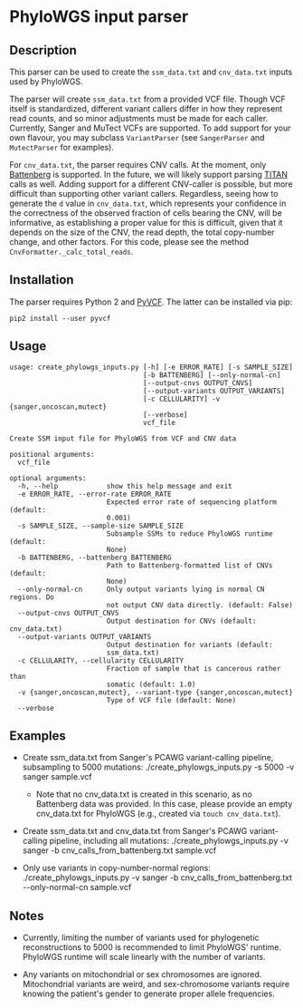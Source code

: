 PhyloWGS input parser
=====================

Description
-----------
This parser can be used to create the `ssm_data.txt` and `cnv_data.txt` inputs
used by PhyloWGS.

The parser will create `ssm_data.txt` from a provided VCF file. Though VCF
itself is standardized, different variant callers differ in how they represent
read counts, and so minor adjustments must be made for each caller. Currently,
Sanger and MuTect VCFs are supported. To add support for your own flavour, you
may subclass `VariantParser` (see `SangerParser` and `MutectParser` for
examples).

For `cnv_data.txt`, the parser requires CNV calls. At the moment, only
[Battenberg](https://github.com/cancerit/cgpBattenberg) is supported. In the
future, we will likely support parsing
[TITAN](http://compbio.bccrc.ca/software/titan/) calls as well. Adding support
for a different CNV-caller is possible, but more difficult than supporting
other variant callers. Regardless, seeing how to generate the `d` value in
`cnv_data.txt`, which represents your confidence in the correctness of the
observed fraction of cells bearing the CNV, will be informative, as
establishing a proper value for this is difficult, given that it depends on the
size of the CNV, the read depth, the total copy-number change, and other
factors. For this code, please see the method `CnvFormatter._calc_total_reads`.

Installation
------------
The parser requires Python 2 and [PyVCF](https://pypi.python.org/pypi/PyVCF).
The latter can be installed via pip:

    pip2 install --user pyvcf

Usage
-----
    usage: create_phylowgs_inputs.py [-h] [-e ERROR_RATE] [-s SAMPLE_SIZE]
                                     [-b BATTENBERG] [--only-normal-cn]
                                     [--output-cnvs OUTPUT_CNVS]
                                     [--output-variants OUTPUT_VARIANTS]
                                     [-c CELLULARITY] -v {sanger,oncoscan,mutect}
                                     [--verbose]
                                     vcf_file

    Create SSM input file for PhyloWGS from VCF and CNV data

    positional arguments:
      vcf_file

    optional arguments:
      -h, --help            show this help message and exit
      -e ERROR_RATE, --error-rate ERROR_RATE
                            Expected error rate of sequencing platform (default:
                            0.001)
      -s SAMPLE_SIZE, --sample-size SAMPLE_SIZE
                            Subsample SSMs to reduce PhyloWGS runtime (default:
                            None)
      -b BATTENBERG, --battenberg BATTENBERG
                            Path to Battenberg-formatted list of CNVs (default:
                            None)
      --only-normal-cn      Only output variants lying in normal CN regions. Do
                            not output CNV data directly. (default: False)
      --output-cnvs OUTPUT_CNVS
                            Output destination for CNVs (default: cnv_data.txt)
      --output-variants OUTPUT_VARIANTS
                            Output destination for variants (default:
                            ssm_data.txt)
      -c CELLULARITY, --cellularity CELLULARITY
                            Fraction of sample that is cancerous rather than
                            somatic (default: 1.0)
      -v {sanger,oncoscan,mutect}, --variant-type {sanger,oncoscan,mutect}
                            Type of VCF file (default: None)
      --verbose

Examples
--------
* Create ssm_data.txt from Sanger's PCAWG variant-calling
  pipeline, subsampling to 5000 mutations:
        ./create_phylowgs_inputs.py -s 5000 -v sanger sample.vcf
    * Note that no cnv_data.txt is created in this scenario, as no Battenberg
      data was provided. In this case, please provide an empty cnv_data.txt for
      PhyloWGS (e.g., created via `touch cnv_data.txt`).

* Create ssm_data.txt and cnv_data.txt from Sanger's PCAWG variant-calling
  pipeline, including all mutations:
        ./create_phylowgs_inputs.py -v sanger -b cnv_calls_from_battenberg.txt sample.vcf

* Only use variants in copy-number-normal regions:
        ./create_phylowgs_inputs.py -v sanger -b cnv_calls_from_battenberg.txt --only-normal-cn sample.vcf

Notes
-----
* Currently, limiting the number of variants used for phylogenetic
  reconstructions to 5000 is recommended to limit PhyloWGS' runtime. PhyloWGS
  runtime will scale linearly with the number of variants.

* Any variants on mitochondrial or sex chromosomes are ignored. Mitochondrial
  variants are weird, and sex-chromosome variants require knowing the patient's
  gender to generate proper allele frequencies.
